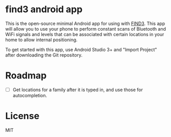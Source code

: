 # find3 android app

This is the open-source minimal Android app for using with [FIND3](https://github.com/schollz/find3). This app will allow you to use your phone to 
perform constant scans of Bluetooth and WiFi signals and levels that can be associated with certain locations in your home to allow internal positioning.

To get started with this app, use Android Studio 3+ and "Import Project" after downloading the Git repository.

# Roadmap

- [ ] Get locations for a family after it is typed in, and use those for autocompletion.

# License

MIT
